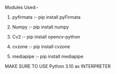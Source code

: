 Modules Used:-
1. pyfirmata :- pip install pyFirmata

2. Numpy :- pip install numpy

3. Cv2 :- pip install opencv-python

4. cvzone :- pip install cvzone

5. mediapipe :- pip install mediapipe


MAKE SURE TO USE Python 3.10 as INTERPRETER

